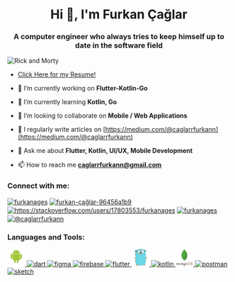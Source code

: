 <h1 align="center">Hi 👋, I'm Furkan Çağlar</h1>
<h3 align="center">A computer engineer who always tries to keep himself up to date in the software field</h3>
<img  alt="Rick and Morty" width="400" src="https://i.pinimg.com/originals/29/bd/26/29bd261d201e956588ee777d37d26800.gif">

- [Click Here for my Resume!](https://github.com/user-attachments/files/18874125/caglar-furkan-resume.pdf)

- 🔭 I’m currently working on **Flutter-Kotlin-Go**

- 🌱 I’m currently learning **Kotlin, Go**

- 👯 I’m looking to collaborate on **Mobile / Web Applications**

- 📝 I regularly write articles on [https://medium.com/@caglarrfurkann](https://medium.com/@caglarrfurkann)

- 💬 Ask me about **Flutter, Kotlin, UI/UX, Mobile Development**

- 📫 How to reach me **caglarrfurkann@gmail.com**

<h3 align="left">Connect with me:</h3>
<p align="left">
<a href="https://twitter.com/furkanages" target="blank"><img align="center" src="https://raw.githubusercontent.com/rahuldkjain/github-profile-readme-generator/master/src/images/icons/Social/twitter.svg" alt="furkanages" height="30" width="40" /></a>
<a href="https://linkedin.com/in/furkan-çağlar-96456a1b9" target="blank"><img align="center" src="https://raw.githubusercontent.com/rahuldkjain/github-profile-readme-generator/master/src/images/icons/Social/linked-in-alt.svg" alt="furkan-çağlar-96456a1b9" height="30" width="40" /></a>
<a href="https://stackoverflow.com/users/https://stackoverflow.com/users/17803553/furkanages" target="blank"><img align="center" src="https://raw.githubusercontent.com/rahuldkjain/github-profile-readme-generator/master/src/images/icons/Social/stack-overflow.svg" alt="https://stackoverflow.com/users/17803553/furkanages" height="30" width="40" /></a>
<a href="https://instagram.com/furkanages" target="blank"><img align="center" src="https://raw.githubusercontent.com/rahuldkjain/github-profile-readme-generator/master/src/images/icons/Social/instagram.svg" alt="furkanages" height="30" width="40" /></a>
<a href="https://medium.com/@caglarrfurkann" target="blank"><img align="center" src="https://raw.githubusercontent.com/rahuldkjain/github-profile-readme-generator/master/src/images/icons/Social/medium.svg" alt="@caglarrfurkann" height="30" width="40" /></a>
</p>

<h3 align="left">Languages and Tools:</h3>
<p align="left"> <a href="https://developer.android.com" target="_blank" rel="noreferrer"> <img src="https://raw.githubusercontent.com/devicons/devicon/master/icons/android/android-original-wordmark.svg" alt="android" width="40" height="40"/> </a> <a href="https://dart.dev" target="_blank" rel="noreferrer"> <img src="https://www.vectorlogo.zone/logos/dartlang/dartlang-icon.svg" alt="dart" width="40" height="40"/> </a> <a href="https://www.figma.com/" target="_blank" rel="noreferrer"> <img src="https://www.vectorlogo.zone/logos/figma/figma-icon.svg" alt="figma" width="40" height="40"/> </a> <a href="https://firebase.google.com/" target="_blank" rel="noreferrer"> <img src="https://www.vectorlogo.zone/logos/firebase/firebase-icon.svg" alt="firebase" width="40" height="40"/> </a> <a href="https://flutter.dev" target="_blank" rel="noreferrer"> <img src="https://www.vectorlogo.zone/logos/flutterio/flutterio-icon.svg" alt="flutter" width="40" height="40"/> </a> <a href="https://golang.org" target="_blank" rel="noreferrer"> <img src="https://raw.githubusercontent.com/devicons/devicon/master/icons/go/go-original.svg" alt="go" width="40" height="40"/> </a> <a href="https://kotlinlang.org" target="_blank" rel="noreferrer"> <img src="https://www.vectorlogo.zone/logos/kotlinlang/kotlinlang-icon.svg" alt="kotlin" width="40" height="40"/> </a> <a href="https://www.mongodb.com/" target="_blank" rel="noreferrer"> <img src="https://raw.githubusercontent.com/devicons/devicon/master/icons/mongodb/mongodb-original-wordmark.svg" alt="mongodb" width="40" height="40"/> </a> <a href="https://postman.com" target="_blank" rel="noreferrer"> <img src="https://www.vectorlogo.zone/logos/getpostman/getpostman-icon.svg" alt="postman" width="40" height="40"/> </a> <a href="https://www.sketch.com/" target="_blank" rel="noreferrer"> <img src="https://www.vectorlogo.zone/logos/sketchapp/sketchapp-icon.svg" alt="sketch" width="40" height="40"/> </a> </p>


